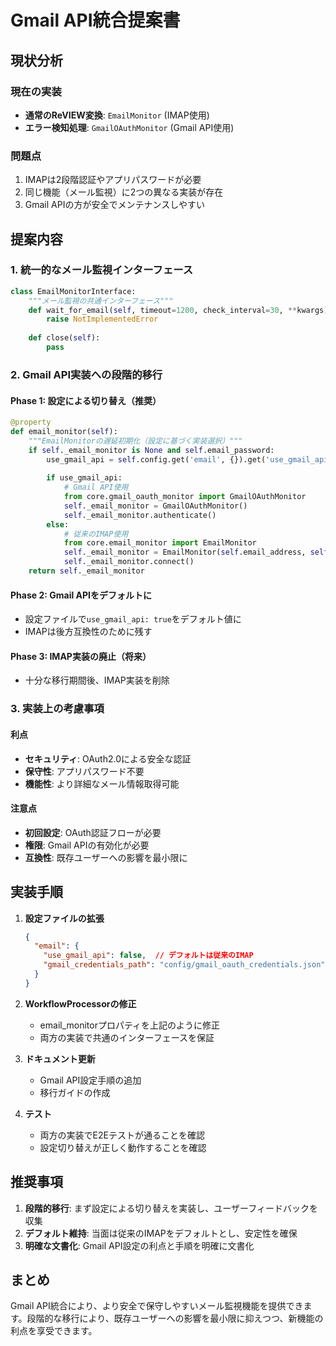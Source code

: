 # Gmail API統合提案書

## 現状分析

### 現在の実装
- **通常のReVIEW変換**: `EmailMonitor` (IMAP使用)
- **エラー検知処理**: `GmailOAuthMonitor` (Gmail API使用)

### 問題点
1. IMAPは2段階認証やアプリパスワードが必要
2. 同じ機能（メール監視）に2つの異なる実装が存在
3. Gmail APIの方が安全でメンテナンスしやすい

## 提案内容

### 1. 統一的なメール監視インターフェース
```python
class EmailMonitorInterface:
    """メール監視の共通インターフェース"""
    def wait_for_email(self, timeout=1200, check_interval=30, **kwargs):
        raise NotImplementedError
    
    def close(self):
        pass
```

### 2. Gmail API実装への段階的移行

#### Phase 1: 設定による切り替え（推奨）
```python
@property
def email_monitor(self):
    """EmailMonitorの遅延初期化（設定に基づく実装選択）"""
    if self._email_monitor is None and self.email_password:
        use_gmail_api = self.config.get('email', {}).get('use_gmail_api', False)
        
        if use_gmail_api:
            # Gmail API使用
            from core.gmail_oauth_monitor import GmailOAuthMonitor
            self._email_monitor = GmailOAuthMonitor()
            self._email_monitor.authenticate()
        else:
            # 従来のIMAP使用
            from core.email_monitor import EmailMonitor
            self._email_monitor = EmailMonitor(self.email_address, self.email_password)
            self._email_monitor.connect()
    return self._email_monitor
```

#### Phase 2: Gmail APIをデフォルトに
- 設定ファイルで`use_gmail_api: true`をデフォルト値に
- IMAPは後方互換性のために残す

#### Phase 3: IMAP実装の廃止（将来）
- 十分な移行期間後、IMAP実装を削除

### 3. 実装上の考慮事項

#### 利点
- **セキュリティ**: OAuth2.0による安全な認証
- **保守性**: アプリパスワード不要
- **機能性**: より詳細なメール情報取得可能

#### 注意点
- **初回設定**: OAuth認証フローが必要
- **権限**: Gmail APIの有効化が必要
- **互換性**: 既存ユーザーへの影響を最小限に

## 実装手順

1. **設定ファイルの拡張**
   ```json
   {
     "email": {
       "use_gmail_api": false,  // デフォルトは従来のIMAP
       "gmail_credentials_path": "config/gmail_oauth_credentials.json"
     }
   }
   ```

2. **WorkflowProcessorの修正**
   - email_monitorプロパティを上記のように修正
   - 両方の実装で共通のインターフェースを保証

3. **ドキュメント更新**
   - Gmail API設定手順の追加
   - 移行ガイドの作成

4. **テスト**
   - 両方の実装でE2Eテストが通ることを確認
   - 設定切り替えが正しく動作することを確認

## 推奨事項

1. **段階的移行**: まず設定による切り替えを実装し、ユーザーフィードバックを収集
2. **デフォルト維持**: 当面は従来のIMAPをデフォルトとし、安定性を確保
3. **明確な文書化**: Gmail API設定の利点と手順を明確に文書化

## まとめ

Gmail API統合により、より安全で保守しやすいメール監視機能を提供できます。段階的な移行により、既存ユーザーへの影響を最小限に抑えつつ、新機能の利点を享受できます。